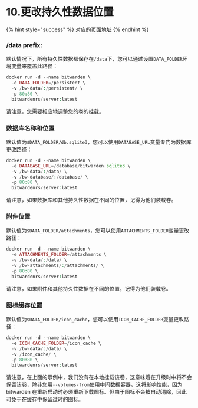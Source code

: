 # 10.更改持久性数据位置

{% hint style="success" %}
对应的[页面地址](https://github.com/dani-garcia/bitwarden_rs/wiki/Changing-persistent-data-location)
{% endhint %}

### /data prefix:

默认情况下，所有持久性数据都保存在`/data`下，您可以通过设置`DATA_FOLDER`环境变量来覆盖此路径：

```php
docker run -d --name bitwarden \
  -e DATA_FOLDER=/persistent \
  -v /bw-data/:/persistent/ \
  -p 80:80 \
  bitwardenrs/server:latest
```

请注意，您需要相应地调整您的卷的挂载。

### 数据库名称和位置

默认值为`$DATA_FOLDER/db.sqlite3`，您可以使用`DATABASE_URL`变量专门为数据库更改路径：

```php
docker run -d --name bitwarden \
  -e DATABASE_URL=/database/bitwarden.sqlite3 \
  -v /bw-data/:/data/ \
  -v /bw-database/:/database/ \
  -p 80:80 \
  bitwardenrs/server:latest
```

请注意，如果数据库和其他持久性数据在不同的位置，记得为他们装载卷。

### 附件位置

默认值为`$DATA_FOLDER/attachments`，您可以使用`ATTACHMENTS_FOLDER`变量更改路径：

```php
docker run -d --name bitwarden \
  -e ATTACHMENTS_FOLDER=/attachments \
  -v /bw-data/:/data/ \
  -v /bw-attachments/:/attachments/ \
  -p 80:80 \
  bitwardenrs/server:latest
```

请注意，如果附件和其他持久性数据在不同的位置，记得为他们装载卷。

### 图标缓存位置

默认值为`$DATA_FOLDER/icon_cache`，您可以使用`ICON_CACHE_FOLDER`变量更改路径：

```php
docker run -d --name bitwarden \
  -e ICON_CACHE_FOLDER=/icon_cache \
  -v /bw-data/:/data/ \
  -v /icon_cache/ \
  -p 80:80 \
  bitwardenrs/server:latest
```

请注意，在上面的示例中，我们没有在本地挂载该卷，这意味着在升级时中将不会保留该卷，除非您用`--volumes-from`使用中间数据容器。这将影响性能，因为 bitwarden 在重新启动时必须重新下载图标。但由于图标不会被自动清除，因此可免于在缓存中保留过时的图标。

